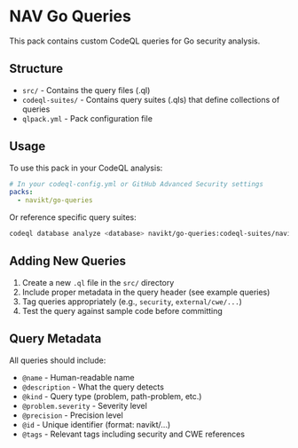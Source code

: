 # NAV Go Queries

This pack contains custom CodeQL queries for Go security analysis.

## Structure

- `src/` - Contains the query files (.ql)
- `codeql-suites/` - Contains query suites (.qls) that define collections of queries
- `qlpack.yml` - Pack configuration file

## Usage

To use this pack in your CodeQL analysis:

```yaml
# In your codeql-config.yml or GitHub Advanced Security settings
packs:
  - navikt/go-queries
```

Or reference specific query suites:

```bash
codeql database analyze <database> navikt/go-queries:codeql-suites/navikt-go-security.qls
```

## Adding New Queries

1. Create a new `.ql` file in the `src/` directory
2. Include proper metadata in the query header (see example queries)
3. Tag queries appropriately (e.g., `security`, `external/cwe/...`)
4. Test the query against sample code before committing

## Query Metadata

All queries should include:
- `@name` - Human-readable name
- `@description` - What the query detects
- `@kind` - Query type (problem, path-problem, etc.)
- `@problem.severity` - Severity level
- `@precision` - Precision level
- `@id` - Unique identifier (format: navikt/...)
- `@tags` - Relevant tags including security and CWE references
